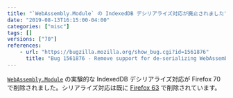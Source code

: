 ```yaml
---
title: "`WebAssembly.Module` の IndexedDB デシリアライズ対応が廃止されました"
date: "2019-08-13T16:15:00-04:00"
categories: ["misc"]
tags: []
versions: ["70"]
references:
    - url: "https://bugzilla.mozilla.org/show_bug.cgi?id=1561876"
      title: "Bug 1561876 - Remove support for de-serializing WebAssembly.Modules in IDB"
---
```

[`WebAssembly.Module`](https://developer.mozilla.org/docs/Web/JavaScript/Reference/Global_Objects/WebAssembly/Module) の実験的な IndexedDB デシリアライズ対応が Firefox 70 で削除されました。シリアライズ対応は既に [Firefox 63](https://www.fxsitecompat.dev/ja/docs/2018/indexeddb-serialization-support-has-been-removed-from-webassembly-module/) で削除されています。
